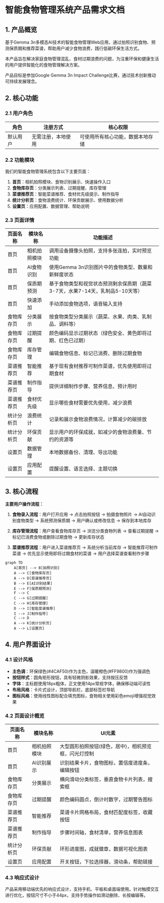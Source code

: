 # 智能食物管理系统产品需求文档

## 1. 产品概览

基于Gemma 3n多模态AI技术的智能食物管理Web应用，通过拍照识别食物、预测保质期和推荐菜谱，帮助用户减少食物浪费，践行低碳环保生活方式。

本产品旨在解决家庭食物管理混乱、食材过期浪费的问题，为注重环保和健康生活的用户提供智能化的食物管理解决方案。

产品目标是参加Google Gemma 3n Impact Challenge比赛，通过技术创新推动可持续发展理念。

## 2. 核心功能

### 2.1 用户角色

| 角色 | 注册方式 | 核心权限 |
|------|----------|----------|
| 默认用户 | 无需注册，本地使用 | 可使用所有核心功能，数据本地存储 |

### 2.2 功能模块

我们的智能食物管理系统包含以下主要页面：

1. **首页**：相机拍照模块、食物识别展示、快速操作入口
2. **食物库存页**：分类展示列表、过期提醒、库存管理
3. **菜谱推荐页**：智能菜谱推荐、食材优先级提示、制作指导
4. **统计分析页**：食物浪费统计、环保贡献展示、使用数据分析
5. **设置页**：应用配置、数据管理、帮助说明

### 2.3 页面详情

| 页面名称 | 模块名称 | 功能描述 |
|----------|----------|----------|
| 首页 | 相机拍照模块 | 调用设备摄像头拍照，支持多张连拍，实时预览功能 |
| 首页 | AI食物识别 | 使用Gemma 3n识别图片中的食物类型、数量和新鲜度状态 |
| 首页 | 保质期预测 | 基于食物类型和视觉状态预测剩余保质期（蔬菜3-7天，水果7-14天，乳制品5-10天等） |
| 首页 | 快速添加 | 手动添加食物选项，语音输入支持 |
| 食物库存页 | 分类展示 | 按食物类型分类展示（蔬菜、水果、肉类、乳制品、调料等） |
| 食物库存页 | 过期提醒 | 颜色编码显示过期状态（绿色安全、黄色即将过期、红色已过期） |
| 食物库存页 | 库存管理 | 编辑食物信息、标记已消费、删除过期食物 |
| 菜谱推荐页 | 智能推荐 | 基于现有食材推荐可制作菜谱，优先使用即将过期食材 |
| 菜谱推荐页 | 制作指导 | 提供详细制作步骤、营养信息、预计用时 |
| 菜谱推荐页 | 食材优先级 | 显示哪些食材需要优先使用，减少浪费 |
| 统计分析页 | 浪费统计 | 记录和展示食物浪费情况，计算减少的碳排放 |
| 统计分析页 | 环保贡献 | 显示用户的环保成就，如减少的食物浪费量、节约的资源等 |
| 设置页 | 数据管理 | 本地数据备份、清理、导出功能 |
| 设置页 | 应用配置 | 提醒设置、语言选择、主题切换 |

## 3. 核心流程

**主要用户操作流程：**

1. **食物录入流程**：用户打开应用 → 点击拍照按钮 → 拍摄食物照片 → AI自动识别食物类型 → 系统预测保质期 → 用户确认或修改信息 → 保存到本地库存

2. **库存管理流程**：用户查看食物库存页 → 浏览分类食物列表 → 查看过期提醒 → 标记已消费食物或删除过期食物 → 更新库存状态

3. **菜谱推荐流程**：用户进入菜谱推荐页 → 系统分析当前库存 → 智能推荐可制作菜谱 → 优先显示使用即将过期食材的菜谱 → 用户选择菜谱查看制作步骤

```mermaid
graph TD
    A[首页] --> B[拍照识别]
    A --> C[食物库存页]
    A --> D[菜谱推荐页]
    B --> E[AI识别结果]
    E --> F[保质期预测]
    F --> C
    C --> G[过期提醒]
    C --> H[库存管理]
    D --> I[智能菜谱推荐]
    I --> J[制作指导]
    C --> D
    A --> K[统计分析页]
    A --> L[设置页]
```

## 4. 用户界面设计

### 4.1 设计风格

- **主色调**：环保绿色(#4CAF50)作为主色，温暖橙色(#FF9800)作为强调色
- **按钮样式**：圆角矩形按钮，具有轻微阴影效果，支持按压反馈
- **字体**：主标题使用18px粗体，正文使用14px常规字体，确保移动端可读性
- **布局风格**：卡片式设计，顶部导航栏，底部标签栏导航
- **图标风格**：使用线性图标配合填充图标，食物相关使用彩色emoji增强视觉效果

### 4.2 页面设计概览

| 页面名称 | 模块名称 | UI元素 |
|----------|----------|--------|
| 首页 | 相机拍照模块 | 大型圆形拍照按钮(绿色，居中)，相机预览框，闪光灯控制 |
| 首页 | AI识别展示 | 识别结果卡片，食物图标，置信度进度条，编辑按钮 |
| 食物库存页 | 分类展示 | 横向滑动分类标签，垂直食物卡片列表，搜索框 |
| 食物库存页 | 过期提醒 | 颜色编码圆点，倒计时数字，过期警告图标 |
| 菜谱推荐页 | 智能推荐 | 菜谱卡片网格布局，食材匹配度标签，收藏按钮 |
| 菜谱推荐页 | 制作指导 | 步骤时间轴，食材清单，营养信息图表 |
| 统计分析页 | 环保贡献 | 环形进度图，成就徽章，数据可视化图表 |
| 设置页 | 应用配置 | 开关按钮，下拉选择器，滑动条，帮助链接 |

### 4.3 响应式设计

产品采用移动端优先的响应式设计，支持手机、平板和桌面端使用。针对触摸交互进行优化，按钮尺寸不小于44px，支持手势操作如滑动删除、长按编辑等。